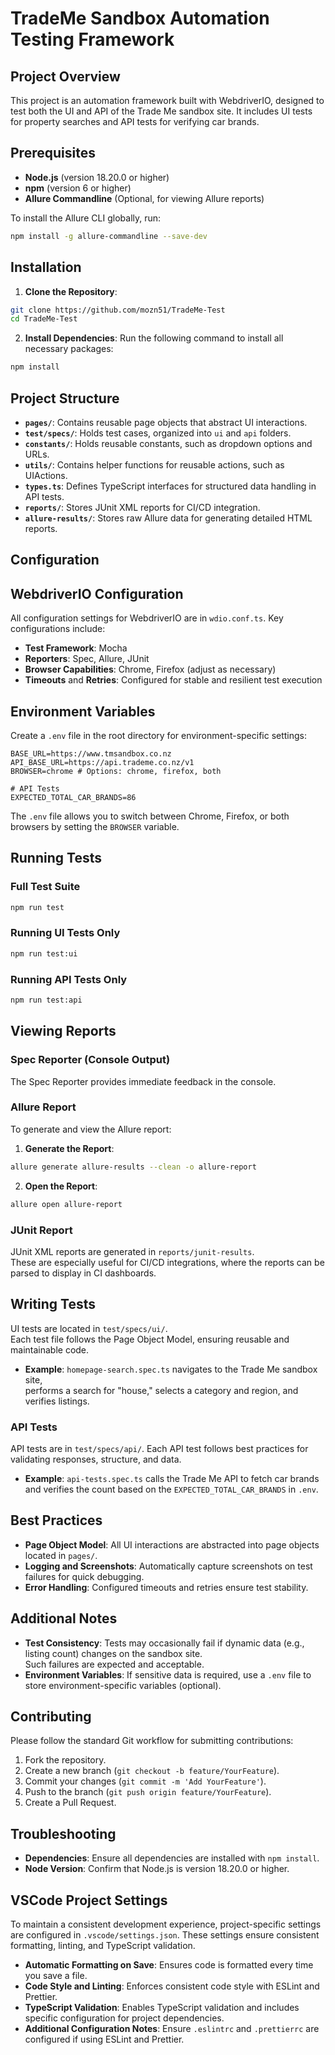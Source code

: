 # TradeMe Sandbox Automation Testing Framework

## Project Overview

This project is an automation framework built with WebdriverIO, designed to test both the UI and API of the Trade Me sandbox site. It includes UI tests for property searches and API tests for verifying car brands.

## Prerequisites

- **Node.js** (version 18.20.0 or higher)
- **npm** (version 6 or higher)
- **Allure Commandline** (Optional, for viewing Allure reports)

To install the Allure CLI globally, run:

```bash
npm install -g allure-commandline --save-dev
```

## Installation

1. **Clone the Repository**:

```bash
git clone https://github.com/mozn51/TradeMe-Test
cd TradeMe-Test
```

2. **Install Dependencies**:
   Run the following command to install all necessary packages:

```bash
npm install
```

## Project Structure

- **`pages/`**: Contains reusable page objects that abstract UI interactions.
- **`test/specs/`**: Holds test cases, organized into `ui` and `api` folders.
- **`constants/`**: Holds reusable constants, such as dropdown options and URLs.
- **`utils/`**: Contains helper functions for reusable actions, such as UIActions.
- **`types.ts`**: Defines TypeScript interfaces for structured data handling in API tests.
- **`reports/`**: Stores JUnit XML reports for CI/CD integration.
- **`allure-results/`**: Stores raw Allure data for generating detailed HTML reports.

## Configuration

## WebdriverIO Configuration

All configuration settings for WebdriverIO are in `wdio.conf.ts`. Key configurations include:

- **Test Framework**: Mocha
- **Reporters**: Spec, Allure, JUnit
- **Browser Capabilities**: Chrome, Firefox (adjust as necessary)
- **Timeouts** and **Retries**: Configured for stable and resilient test execution

## Environment Variables

Create a `.env` file in the root directory for environment-specific settings:

```plaintext
BASE_URL=https://www.tmsandbox.co.nz
API_BASE_URL=https://api.trademe.co.nz/v1
BROWSER=chrome # Options: chrome, firefox, both

# API Tests
EXPECTED_TOTAL_CAR_BRANDS=86
```

The `.env` file allows you to switch between Chrome, Firefox, or both browsers by setting the `BROWSER` variable.

## Running Tests

### Full Test Suite

```bash
npm run test
```

### Running UI Tests Only

```bash
npm run test:ui
```

### Running API Tests Only

```bash
npm run test:api
```

## Viewing Reports

### Spec Reporter (Console Output)

The Spec Reporter provides immediate feedback in the console.

### Allure Report

To generate and view the Allure report:

1. **Generate the Report**:

```bash
allure generate allure-results --clean -o allure-report
```

2. **Open the Report**:

```bash
allure open allure-report
```

### JUnit Report

JUnit XML reports are generated in `reports/junit-results`.  
These are especially useful for CI/CD integrations, where the reports can be parsed to display in CI dashboards.

## Writing Tests

UI tests are located in `test/specs/ui/`.  
Each test file follows the Page Object Model, ensuring reusable and maintainable code.

- **Example**: `homepage-search.spec.ts` navigates to the Trade Me sandbox site,  
  performs a search for "house," selects a category and region, and verifies listings.

### API Tests

API tests are in `test/specs/api/`. Each API test follows best practices for validating responses, structure, and data.

- **Example**: `api-tests.spec.ts` calls the Trade Me API to fetch car brands and verifies the count based on the `EXPECTED_TOTAL_CAR_BRANDS` in `.env`.

## Best Practices

- **Page Object Model**: All UI interactions are abstracted into page objects located in `pages/`.
- **Logging and Screenshots**: Automatically capture screenshots on test failures for quick debugging.
- **Error Handling**: Configured timeouts and retries ensure test stability.

## Additional Notes

- **Test Consistency**: Tests may occasionally fail if dynamic data (e.g., listing count) changes on the sandbox site.  
  Such failures are expected and acceptable.
- **Environment Variables**: If sensitive data is required, use a `.env` file to store environment-specific variables (optional).

## Contributing

Please follow the standard Git workflow for submitting contributions:

1. Fork the repository.
2. Create a new branch (`git checkout -b feature/YourFeature`).
3. Commit your changes (`git commit -m 'Add YourFeature'`).
4. Push to the branch (`git push origin feature/YourFeature`).
5. Create a Pull Request.

## Troubleshooting

- **Dependencies**: Ensure all dependencies are installed with `npm install`.
- **Node Version**: Confirm that Node.js is version 18.20.0 or higher.

## VSCode Project Settings

To maintain a consistent development experience, project-specific settings are configured in `.vscode/settings.json`. These settings ensure consistent formatting, linting, and TypeScript validation.

- **Automatic Formatting on Save**: Ensures code is formatted every time you save a file.
- **Code Style and Linting**: Enforces consistent code style with ESLint and Prettier.
- **TypeScript Validation**: Enables TypeScript validation and includes specific configuration for project dependencies.
- **Additional Configuration Notes**: Ensure `.eslintrc` and `.prettierrc` are configured if using ESLint and Prettier.
